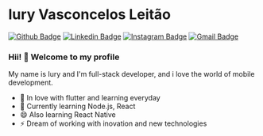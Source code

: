 # Iury Vasconcelos Leitão

[![Github Badge](https://img.shields.io/badge/-Github-000?style=plastic&logo=Github&logoColor=white&link=https://github.com/iury0393)](https://github.com/iury0393)
[![Linkedin Badge](https://img.shields.io/badge/-LinkedIn-blue?style=plastic&logo=Linkedin&logoColor=white&link=https://www.linkedin.com/in/iury-vasconcelos-dev/)](https://www.linkedin.com/in/iury-vasconcelos-dev/)
[![Instagram Badge](https://img.shields.io/badge/-Instagram-F38B28?style=plastic&labelColor=F38B28&logo=instagram&logoColor=white&link=https://www.instagram.com/iury.vasc/)](https://www.instagram.com/iury.vasc/)
[![Gmail Badge](https://img.shields.io/badge/-Gmail-c14438?style=plastic&logo=Gmail&logoColor=white&link=mailto:iury0393@gmail.com)](mailto:iury0393@gmail.com)

### Hii! 👋 Welcome to my profile

My name is Iury and I'm full-stack developer, and i love the world of mobile development.

 - 💙 In love with flutter and learning everyday
 - 🌱 Currently learning Node.js, React
 - 😄 Also learning React Native
 - ⚡ Dream of working with inovation and new technologies


<!--
**iury0393/iury0393** is a ✨ _special_ ✨ repository because its `README.md` (this file) appears on your GitHub profile.

Here are some ideas to get you started:

- 🔭 I’m currently working on ...
- 🌱 I’m currently learning ...
- 👯 I’m looking to collaborate on ...
- 🤔 I’m looking for help with ...
- 💬 Ask me about ...
- 📫 How to reach me: ...
- 😄 Pronouns: ...
- ⚡ Fun fact: ...
-->

